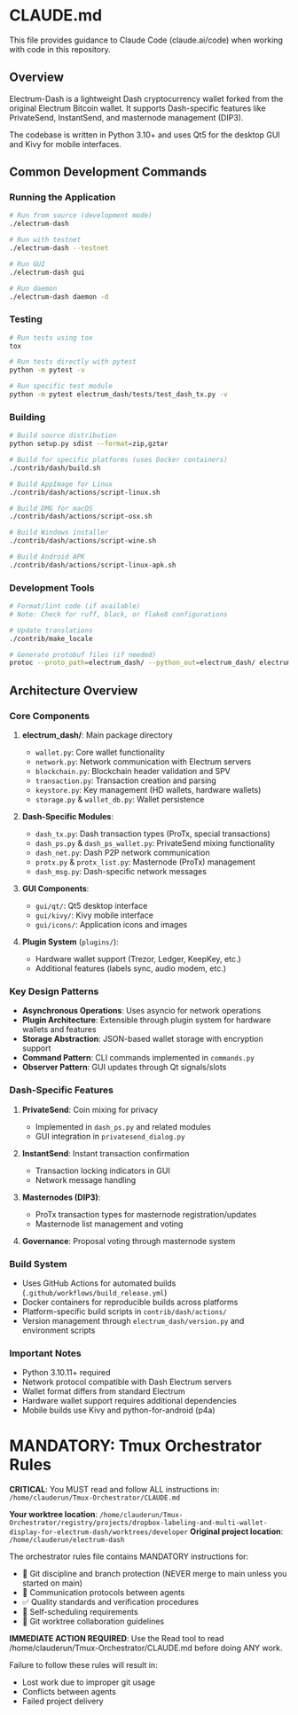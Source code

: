 # CLAUDE.md

This file provides guidance to Claude Code (claude.ai/code) when working with code in this repository.

## Overview

Electrum-Dash is a lightweight Dash cryptocurrency wallet forked from the original Electrum Bitcoin wallet. It supports Dash-specific features like PrivateSend, InstantSend, and masternode management (DIP3).

The codebase is written in Python 3.10+ and uses Qt5 for the desktop GUI and Kivy for mobile interfaces.

## Common Development Commands

### Running the Application

```bash
# Run from source (development mode)
./electrum-dash

# Run with testnet
./electrum-dash --testnet

# Run GUI
./electrum-dash gui

# Run daemon
./electrum-dash daemon -d
```

### Testing

```bash
# Run tests using tox
tox

# Run tests directly with pytest
python -m pytest -v

# Run specific test module
python -m pytest electrum_dash/tests/test_dash_tx.py -v
```

### Building

```bash
# Build source distribution
python setup.py sdist --format=zip,gztar

# Build for specific platforms (uses Docker containers)
./contrib/dash/build.sh

# Build AppImage for Linux
./contrib/dash/actions/script-linux.sh

# Build DMG for macOS
./contrib/dash/actions/script-osx.sh

# Build Windows installer
./contrib/dash/actions/script-wine.sh

# Build Android APK
./contrib/dash/actions/script-linux-apk.sh
```

### Development Tools

```bash
# Format/lint code (if available)
# Note: Check for ruff, black, or flake8 configurations

# Update translations
./contrib/make_locale

# Generate protobuf files (if needed)
protoc --proto_path=electrum_dash/ --python_out=electrum_dash/ electrum_dash/paymentrequest.proto
```

## Architecture Overview

### Core Components

1. **electrum_dash/**: Main package directory
   - `wallet.py`: Core wallet functionality
   - `network.py`: Network communication with Electrum servers
   - `blockchain.py`: Blockchain header validation and SPV
   - `transaction.py`: Transaction creation and parsing
   - `keystore.py`: Key management (HD wallets, hardware wallets)
   - `storage.py` & `wallet_db.py`: Wallet persistence

2. **Dash-Specific Modules**:
   - `dash_tx.py`: Dash transaction types (ProTx, special transactions)
   - `dash_ps.py` & `dash_ps_wallet.py`: PrivateSend mixing functionality
   - `dash_net.py`: Dash P2P network communication
   - `protx.py` & `protx_list.py`: Masternode (ProTx) management
   - `dash_msg.py`: Dash-specific network messages

3. **GUI Components**:
   - `gui/qt/`: Qt5 desktop interface
   - `gui/kivy/`: Kivy mobile interface
   - `gui/icons/`: Application icons and images

4. **Plugin System** (`plugins/`):
   - Hardware wallet support (Trezor, Ledger, KeepKey, etc.)
   - Additional features (labels sync, audio modem, etc.)

### Key Design Patterns

- **Asynchronous Operations**: Uses asyncio for network operations
- **Plugin Architecture**: Extensible through plugin system for hardware wallets and features
- **Storage Abstraction**: JSON-based wallet storage with encryption support
- **Command Pattern**: CLI commands implemented in `commands.py`
- **Observer Pattern**: GUI updates through Qt signals/slots

### Dash-Specific Features

1. **PrivateSend**: Coin mixing for privacy
   - Implemented in `dash_ps.py` and related modules
   - GUI integration in `privatesend_dialog.py`

2. **InstantSend**: Instant transaction confirmation
   - Transaction locking indicators in GUI
   - Network message handling

3. **Masternodes (DIP3)**:
   - ProTx transaction types for masternode registration/updates
   - Masternode list management and voting

4. **Governance**: Proposal voting through masternode system

### Build System

- Uses GitHub Actions for automated builds (`.github/workflows/build_release.yml`)
- Docker containers for reproducible builds across platforms
- Platform-specific build scripts in `contrib/dash/actions/`
- Version management through `electrum_dash/version.py` and environment scripts

### Important Notes

- Python 3.10.11+ required
- Network protocol compatible with Dash Electrum servers
- Wallet format differs from standard Electrum
- Hardware wallet support requires additional dependencies
- Mobile builds use Kivy and python-for-android (p4a)

# MANDATORY: Tmux Orchestrator Rules

**CRITICAL**: You MUST read and follow ALL instructions in:
`/home/clauderun/Tmux-Orchestrator/CLAUDE.md`

**Your worktree location**: `/home/clauderun/Tmux-Orchestrator/registry/projects/dropbox-labeling-and-multi-wallet-display-for-electrum-dash/worktrees/developer`
**Original project location**: `/home/clauderun/electrum-dash`

The orchestrator rules file contains MANDATORY instructions for:
- 🚨 Git discipline and branch protection (NEVER merge to main unless you started on main)
- 💬 Communication protocols between agents
- ✅ Quality standards and verification procedures  
- 🔄 Self-scheduling requirements
- 🌳 Git worktree collaboration guidelines

**IMMEDIATE ACTION REQUIRED**: Use the Read tool to read /home/clauderun/Tmux-Orchestrator/CLAUDE.md before doing ANY work.

Failure to follow these rules will result in:
- Lost work due to improper git usage
- Conflicts between agents
- Failed project delivery

